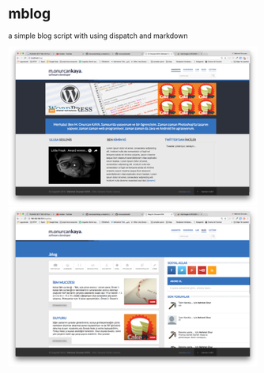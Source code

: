 mblog
=====

a simple blog script with using dispatch and markdown

![Screenshot](1.png)
![Screenshot](2.png)